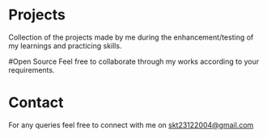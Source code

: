 # Projects
Collection of the projects made by me during the enhancement/testing of my learnings and practicing skills.

#Open Source
Feel free to collaborate through my works according to your requirements.

# Contact
For any queries feel free to connect with me on skt23122004@gmail.com
